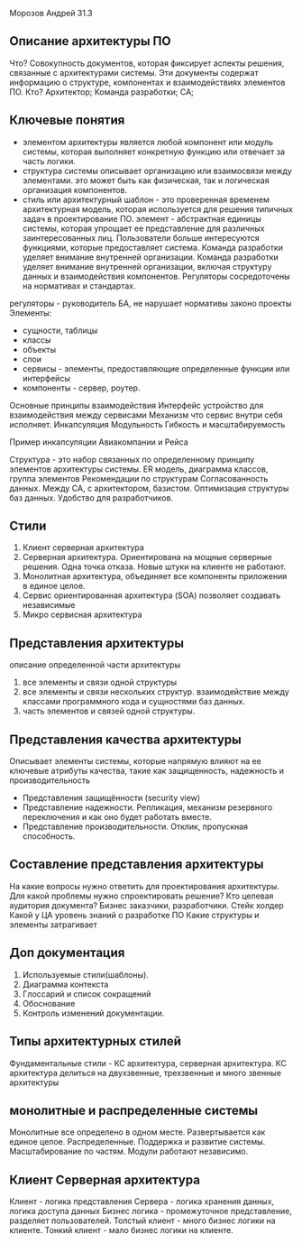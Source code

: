 Морозов Андрей 31.3
## Описание архитектуры ПО
Что?
Совокупность документов, которая фиксирует аспекты решения, связанные с архитектурами системы. Эти документы содержат информацию о структуре, компонентах и  взаимодействиях элементов ПО.
Кто?
Архитектор; Команда разработки; СА;
## Ключевые понятия
- элементом архитектуры является любой компонент или модуль системы, которая выполняет конкретную функцию или отвечает за часть логики. 
- структура системы описывает организацию или взаимосвязи между элементами. это может быть как физическая, так и логическая организация компонентов.
- стиль или архитектурный шаблон - это проверенная временем архитектурная модель, которая используется для решения типичных задач в проектирование ПО.
элемент - абстрактная единицы системы, которая упрощает ее представление для различных заинтересованных лиц.
Пользователи больше интересуются функциями, которые предоставляет система.
Команда разработки уделяет внимание внутренней организации.
Команда разработки уделяет внимание внутренней организации, включая структуру данных и взаимодействия компонентов.
Регуляторы сосредоточены на нормативах и стандартах.

регуляторы - руководитель БА, не нарушает нормативы законо проекты
Элементы: 
- сущности, таблицы
- классы
- объекты
- слои
- сервисы - элементы, предоставляющие определенные функции или интерфейсы
- компоненты - сервер, роутер.

Основные принципы взаимодействия
Интерфейс устройство для взаимодействия между сервисами
Механизм что сервис внутри себя исполняет.
Инкапсуляция
Модульность
Гибкость и масштабируемость

Пример инкапсуляции Авиакомпании и Рейса

Структура - это набор связанных по определенному принципу элементов архитектуры системы.
ER модель, диаграмма классов, группа элементов
Рекомендации по структурам
Согласованность данных. Между СА, с архитектором, базистом.
Оптимизация структуры баз данных.
Удобство для разработчиков.
## Стили
1. Клиент серверная архитектура
2. Серверная архитектура. Ориентирована на мощные серверные решения. Одна точка отказа. Новые штуки на клиенте не работают.
3. Монолитная архитектура, объединяет все компоненты приложения в единое целое.
4. Сервис ориентированная архитектура (SOA) позволяет создавать независимые
5. Микро сервисная архитектура
## Представления архитектуры
  описание определенной части архитектуры

1. все элементы и связи одной структуры
2. все элементы и связи нескольких структур. взаимодействие между классами программного кода и сущностями баз данных.
3. часть элементов и связей одной структуры.
## Представления качества архитектуры
Описывает элементы системы, которые напрямую влияют на ее ключевые атрибуты качества, такие как защищенность, надежность и производительность
- Представления защищённости (security view)
- Представление надежности. Репликация, механизм резервного переключения и как оно будет работать вместе.
- Представление производительности. Отклик, пропускная способность.
## Составление представления архитектуры
На какие вопросы нужно ответить для проектирования архитектуры.
Для какой проблемы нужно спроектировать решение?
Кто целевая аудитория документа? Бизнес заказчики, разработчики. Стейк холдер
Какой у ЦА уровень знаний о разработке ПО
Какие структуры и элементы затрагивает
## Доп документация
1. Используемые стили(шаблоны).
2. Диаграмма контекста
3. Глоссарий и список сокращений
4. Обоснование
5. Контроль изменений документации.
## Типы архитектурных стилей
Фундаментальные стили - КС архитектура, серверная архитектура.
КС архитектура делиться на двухзвенные, трехзвенные и много звенные архитектуры

## монолитные и распределенные системы
Монолитные все определено в одном месте. Развертывается как единое целое.
Распределенные. Поддержка и развитие системы. Масштабирование по частям. Модули работают независимо.
## Клиент Серверная архитектура
Клиент - логика представления
Сервера - логика хранения данных, логика доступа данных
Бизнес логика - промежуточное представление, разделяет пользователей.
Толстый клиент - много бизнес логики на клиенте. Тонкий клиент - мало бизнес логики на клиенте.